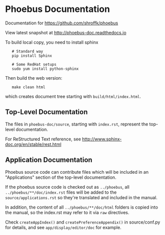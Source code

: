 Phoebus Documentation
=====================

Documentation for https://github.com/shroffk/phoebus

View latest snapshot at http://phoebus-doc.readthedocs.io

To build local copy, you need to install sphinx
```
   # Standard way
   pip install Sphinx

   # Some RedHat setups
   sudo yum install python-sphinx
```

Then build the web version:
```
   make clean html
```

which creates document tree starting with `build/html/index.html`. 


Top-Level Documentation
-----------------------

The files in `phoebus-doc/source`, starting with `index.rst`,
represent the top-level documentation.

For ReStructured Text reference, see http://www.sphinx-doc.org/en/stable/rest.html



Application Documentation
-------------------------

Phoebus source code can contribute files which will be included
in an "Applications" section of the top-level documentation.

If the phoebus source code is checked out as `../phoebus`, all `../phoebus/**/doc/index.rst`
files will be added to the ``source/applications.rst`` so they're translated and included in the manual.

In addition, the content of all `../phoebus/**/doc/html` folders is copied into the manual,
so the index.rst may refer to it via ``raw`` directives.

Check `createAppIndex()` and `createPreferenceAppendix()` in source/conf.py for details,
and see `app/display/editor/doc` for example.



